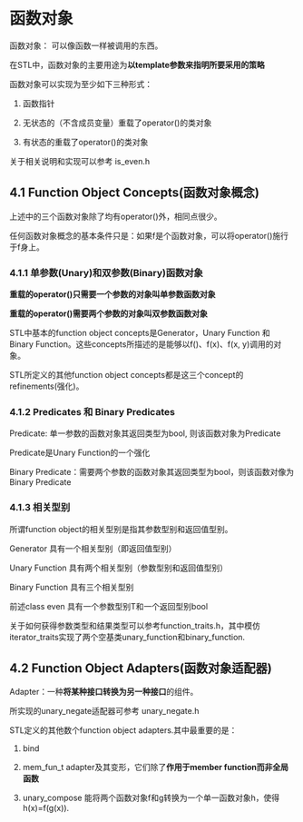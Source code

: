 # 函数对象

函数对象： 可以像函数一样被调用的东西。

在STL中，函数对象的主要用途为**以template参数来指明所要采用的策略**

函数对象可以实现为至少如下三种形式：

1. 函数指针

2. 无状态的（不含成员变量）重载了operator()的类对象

3. 有状态的重载了operator()的类对象

关于相关说明和实现可以参考 is_even.h

## 4.1 Function Object Concepts(函数对象概念)

上述中的三个函数对象除了均有operator()外，相同点很少。

任何函数对象概念的基本条件只是：如果f是个函数对象，可以将operator()施行于f身上。

### 4.1.1 单参数(Unary)和双参数(Binary)函数对象

**重载的operator()只需要一个参数的对象叫单参数函数对象**

**重载的operator()需要两个参数的对象叫双参数函数对象**

STL中基本的function object concepts是Generator，Unary Function 和 Binary Function。这些concepts所描述的是能够以f()、f(x)、f(x, y)调用的对象。

STL所定义的其他function object concepts都是这三个concept的refinements(强化)。

### 4.1.2 Predicates 和 Binary Predicates

Predicate: 单一参数的函数对象其返回类型为bool, 则该函数对象为Predicate

Predicate是Unary Function的一个强化

Binary Predicate：需要两个参数的函数对象其返回类型为bool，则该函数对像为Binary Predicate

### 4.1.3 相关型别

所谓function object的相关型别是指其参数型别和返回值型别。

Generator 具有一个相关型别（即返回值型别）

Unary Function 具有两个相关型别（参数型别和返回值型别）

Binary Function 具有三个相关型别

前述class even<T> 具有一个参数型别T和一个返回型别bool

关于如何获得参数类型和结果类型可以参考function_traits.h，其中模仿iterator_traits实现了两个空基类unary_function和binary_function.

## 4.2 Function Object Adapters(函数对象适配器)

Adapter：一种**将某种接口转换为另一种接口**的组件。

所实现的unary_negate适配器可参考 unary_negate.h

STL定义的其他数个function object adapters.其中最重要的是：

1. bind

2. mem_fun_t adapter及其变形，它们除了**作用于member function而非全局函数**

3. unary_compose 能将两个函数对象f和g转换为一个单一函数对象h，使得h(x)=f(g(x)).




